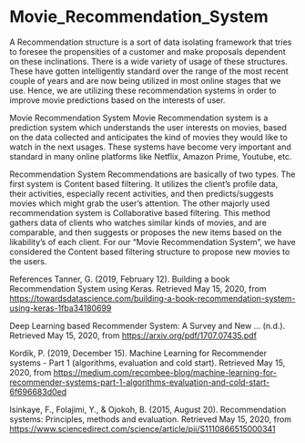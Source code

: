 # Movie_Recommendation_System

A Recommendation structure is a sort of data isolating framework that tries to foresee the propensities of a customer and make proposals dependent on these inclinations. There is a wide variety of usage of these structures. These have gotten intelligently standard over the range of the most recent couple of years and are now being utilized in most online stages that we use. Hence, we are utilizing these recommendation systems in order to improve movie predictions based on the interests of user.

Movie Recommendation System
Movie Recommendation system is a prediction system which understands the user interests on movies, based on the data collected and anticipates the kind of movies they would like to watch in the next usages. These systems have become very important and standard in many online platforms like Netflix, Amazon Prime, Youtube, etc.

Recommendation System
Recommendations are basically of two types. The first system is Content based filtering. It utilizes the client’s profile data, their activities, especially recent activities, and then predicts/suggests movies which might grab the user’s attention. The other majorly used recommendation system is Collaborative based filtering. This method gathers data of clients who watches similar kinds of movies, and are comparable, and then suggests or proposes the new items based on the likability’s of each client.
For our “Movie Recommendation System”, we have considered the Content based filtering structure to propose new movies to the users.

References
Tanner, G. (2019, February 12). Building a book Recommendation System using Keras. Retrieved May 15, 2020, from https://towardsdatascience.com/building-a-book-recommendation-system-using-keras-1fba34180699

Deep Learning based Recommender System: A Survey and New ... (n.d.). Retrieved May 15, 2020, from https://arxiv.org/pdf/1707.07435.pdf

Kordík, P. (2019, December 15). Machine Learning for Recommender systems - Part 1 (algorithms, evaluation and cold start). Retrieved May 15, 2020, from https://medium.com/recombee-blog/machine-learning-for-recommender-systems-part-1-algorithms-evaluation-and-cold-start-6f696683d0ed

Isinkaye, F., Folajimi, Y., & Ojokoh, B. (2015, August 20). Recommendation systems: Principles, methods and evaluation. Retrieved May 15, 2020, from https://www.sciencedirect.com/science/article/pii/S1110866515000341

